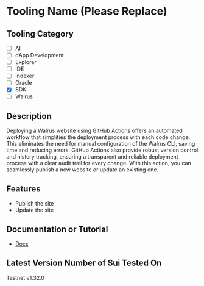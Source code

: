 # Tooling Name (Please Replace)

## Tooling Category

- [ ] AI
- [ ] dApp Development
- [ ] Explorer
- [ ] IDE
- [ ] Indexer
- [ ] Oracle
- [x] SDK
- [ ] Walrus

## Description

Deploying a Walrus website using GitHub Actions offers an automated workflow that simplifies the deployment process with each code change. This eliminates the need for manual configuration of the Walrus CLI, saving time and reducing errors. GitHub Actions also provide robust version control and history tracking, ensuring a transparent and reliable deployment process with a clear audit trail for every change. With this action, you can seamlessly publish a new website or update an existing one.

## Features

- Publish the site
- Update the site

## Documentation or Tutorial

- [Docs](https://docs.zktx.io/walrus/walrus-ga.html)


## Latest Version Number of Sui Tested On

Testnet v1.32.0